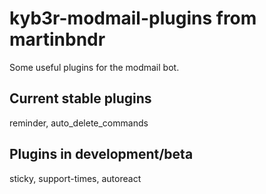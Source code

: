 # kyb3r-modmail-plugins from martinbndr
Some useful plugins for the modmail bot.

## Current stable plugins
reminder, auto_delete_commands

## Plugins in development/beta
sticky, support-times, autoreact
